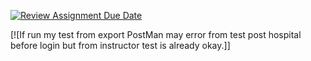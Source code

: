 [![Review Assignment Due Date](https://classroom.github.com/assets/deadline-readme-button-22041afd0340ce965d47ae6ef1cefeee28c7c493a6346c4f15d667ab976d596c.svg)](https://classroom.github.com/a/SVxm-hKu)

[![If run my test from export PostMan may error from test post hospital before login but from instructor test is already okay.]]